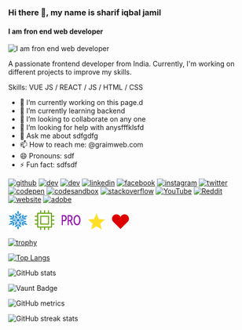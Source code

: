 ### Hi there 👋, my name is sharif iqbal jamil
#### I am fron end web developer
![I am fron end web developer](https://arturssmirnovs.github.io/github-profile-readme-generator/images/banner.png)

A passionate frontend developer from India. Currently, I'm working on different projects to improve my skills.

Skills: VUE JS / REACT / JS / HTML / CSS

- 🔭 I’m currently working on this page.d 
- 🌱 I’m currently learning backend 
- 👯 I’m looking to collaborate on any one 
- 🤔 I’m looking for help with anysfffklsfd 
- 💬 Ask me about sdfgdfg 
- 📫 How to reach me: @graimweb.com 
- 😄 Pronouns: sdf 
- ⚡ Fun fact: sdfsdf 


[<img src='https://cdn.jsdelivr.net/npm/simple-icons@3.0.1/icons/github.svg' alt='github' height='40'>](https://github.com/grimwebdeveloper)  [<img src='https://cdn.jsdelivr.net/npm/simple-icons@3.0.1/icons/dev-dot-to.svg' alt='dev' height='40'>](https://dev.to/grimwebdeveloper)  [<img src='https://cdn.jsdelivr.net/npm/simple-icons@3.0.1/icons/hashnode.svg' alt='dev' height='40'>](grimwebdeveloper)  [<img src='https://cdn.jsdelivr.net/npm/simple-icons@3.0.1/icons/linkedin.svg' alt='linkedin' height='40'>](https://www.linkedin.com/in/grimwebdeveloper/)  [<img src='https://cdn.jsdelivr.net/npm/simple-icons@3.0.1/icons/facebook.svg' alt='facebook' height='40'>](https://www.facebook.com/grimwebdeveloper)  [<img src='https://cdn.jsdelivr.net/npm/simple-icons@3.0.1/icons/instagram.svg' alt='instagram' height='40'>](https://www.instagram.com/grimwebdeveloper/)  [<img src='https://cdn.jsdelivr.net/npm/simple-icons@3.0.1/icons/twitter.svg' alt='twitter' height='40'>](https://twitter.com/grimwebdeveloper)  [<img src='https://cdn.jsdelivr.net/npm/simple-icons@3.0.1/icons/codepen.svg' alt='codepen' height='40'>](https://codepen.io/grimwebdeveloper)  [<img src='https://cdn.jsdelivr.net/npm/simple-icons@3.0.1/icons/codesandbox.svg' alt='codesandbox' height='40'>](https://codesandbox.io/u/grimwebdeveloper)  [<img src='https://cdn.jsdelivr.net/npm/simple-icons@3.0.1/icons/stackoverflow.svg' alt='stackoverflow' height='40'>](https://stackoverflow.com/users/grimwebdeveloper)  [<img src='https://cdn.jsdelivr.net/npm/simple-icons@3.0.1/icons/youtube.svg' alt='YouTube' height='40'>](https://www.youtube.com/channel/grimwebdeveloper)  [<img src='https://cdn.jsdelivr.net/npm/simple-icons@3.0.1/icons/reddit.svg' alt='Reddit' height='40'>](https://www.reddit.com/user/grimwebdeveloper)  [<img src='https://cdn.jsdelivr.net/npm/simple-icons@3.0.1/icons/icloud.svg' alt='website' height='40'>](grimwebdeveloper)  [<img src='https://cdn.jsdelivr.net/npm/simple-icons@3.0.1/icons/adobe.svg' alt='adobe' height='40'>](grimwebdeveloper)  

<a href='https://archiveprogram.github.com/'><img src='https://raw.githubusercontent.com/acervenky/animated-github-badges/master/assets/acbadge.gif' width='40' height='40'></a> <a href='https://docs.github.com/en/developers'><img src='https://raw.githubusercontent.com/acervenky/animated-github-badges/master/assets/devbadge.gif' width='40' height='40'></a> <a href='https://github.com/pricing'><img src='https://raw.githubusercontent.com/acervenky/animated-github-badges/master/assets/pro.gif' width='40' height='40'></a> <a href='https://stars.github.com/'><img src='https://raw.githubusercontent.com/acervenky/animated-github-badges/master/assets/starbadge.gif' width='35' height='35'></a> <a href='https://docs.github.com/en/github/supporting-the-open-source-community-with-github-sponsors'><img src='https://raw.githubusercontent.com/acervenky/animated-github-badges/master/assets/sponsorbadge.gif' width='35' height='35'></a> 

[![trophy](https://github-profile-trophy.vercel.app/?username=grimwebdeveloper)](https://github.com/ryo-ma/github-profile-trophy)

[![Top Langs](https://github-readme-stats.vercel.app/api/top-langs/?username=grimwebdeveloper)](https://github.com/anuraghazra/github-readme-stats)

![GitHub stats](https://github-readme-stats.vercel.app/api?username=grimwebdeveloper&show_icons=true&count_private=true)  

![Vaunt Badge](https://api.vaunt.dev/v1/github/entities/grimwebdeveloper/contributions?format=svg&private=true)  

![GitHub metrics](https://metrics.lecoq.io/grimwebdeveloper)  

![GitHub streak stats](https://streak-stats.demolab.com/?user=grimwebdeveloper)  

